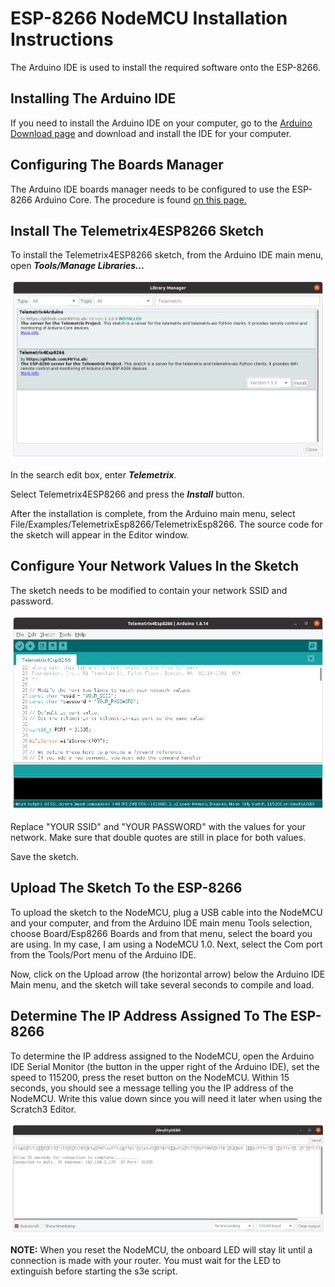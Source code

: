 # ESP-8266 NodeMCU Installation Instructions

The Arduino IDE is used to install the required software onto the 
ESP-8266. 

## Installing The Arduino IDE
If you need to install the Arduino IDE on your computer, go to 
the [Arduino Download page](https://www.arduino.cc/en/software)
and download and install the IDE for your computer.

## Configuring The Boards Manager
The Arduino IDE boards manager needs to be configured to use the
ESP-8266 Arduino Core.
The procedure is found 
[on this page.](https://arduino-esp8266.readthedocs.io/en/latest/installing.html)

## Install The Telemetrix4ESP8266 Sketch
To install the Telemetrix4ESP8266 sketch, from the
Arduino IDE main menu, open **_Tools/Manage Libraries..._**

![](./images/ard_lib_mgr.png) </br>

In the search edit box, enter _**Telemetrix**_.

Select Telemetrix4ESP8266 and press the **_Install_** button.

After the installation is complete, from the Arduino main menu, select 
File/Examples/TelemetrixEsp8266/TelemetrixEsp8266. The source code for 
the sketch will appear in the Editor window. 

## Configure Your Network Values In the Sketch
The sketch needs to be modified to contain your network SSID and password.

![](./images/set_network_values.png) </br>

Replace "YOUR SSID" and "YOUR PASSWORD" with the values for your network.
Make sure that double quotes are still in place for both values.

Save the sketch.

## Upload The Sketch To the ESP-8266
To upload the sketch to the NodeMCU, plug a USB cable into the 
NodeMCU and your computer, and from the Arduino IDE main menu Tools selection, 
choose Board/Esp8266 Boards and from that menu, select the board you are using.
In my case, I am using a NodeMCU 1.0. Next, select the Com port from the
Tools/Port menu of the Arduino IDE.

Now, click on the Upload arrow (the horizontal arrow) 
below the Arduino IDE Main menu, and the sketch will take several seconds to
compile and load. 

## Determine The IP Address Assigned To The ESP-8266
To determine the IP address assigned to the NodeMCU, open the Arduino IDE
Serial Monitor (the button in the upper right of the Arduino IDE), set the
speed to 115200, press the reset button on the NodeMCU. Within
15 seconds, you should see a message telling you the IP address of the 
NodeMCU. Write this value down since you will need it later when using
the Scratch3 Editor.

![](./images/ip_address.png) </br>

**NOTE:** When you reset the NodeMCU, the onboard LED will stay lit until
a connection is made with your router. You must wait for the LED to extinguish
before starting the s3e script.
 

